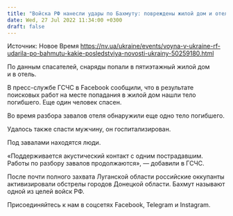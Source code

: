 ```yaml
---
title: "Войска РФ нанесли удары по Бахмуту: повреждены жилой дом и отель, два человека погибли, под завалами есть люди"
date: Wed, 27 Jul 2022 11:34:00 +0300
draft: false
---
```

Источник: Новое Время https://nv.ua/ukraine/events/voyna-v-ukraine-rf-udarila-po-bahmutu-kakie-posledstviya-novosti-ukrainy-50259180.html


 По данным спасателей, снаряды попали в пятиэтажный жилой дом и в отель.

В пресс-службе ГСЧС в Facebook сообщили, что в результате поисковых работ на месте попадания в жилой дом нашли тело погибшего. Еще один человек спасен.

Во время разбора завалов отеля обнаружили еще одно тело погибшего.

Удалось также спасти мужчину, он госпитализирован.

Под завалами находятся люди.

«Поддерживается акустический контакт с одним пострадавшим. Работы по разбору завалов продолжаются», — добавили в ГСЧС.

После почти полного захвата Луганской области российские оккупанты активизировали обстрелы городов Донецкой области. Бахмут называют одной из целей войск РФ.

Присоединяйтесь к нам в соцсетях Facebook, Telegram и Instagram.
